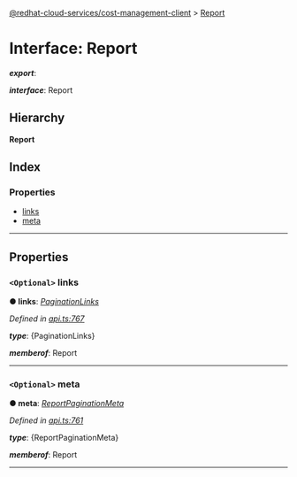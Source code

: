 [@redhat-cloud-services/cost-management-client](../README.md) > [Report](../interfaces/report.md)

# Interface: Report

*__export__*: 

*__interface__*: Report

## Hierarchy

**Report**

## Index

### Properties

* [links](report.md#links)
* [meta](report.md#meta)

---

## Properties

<a id="links"></a>

### `<Optional>` links

**● links**: *[PaginationLinks](paginationlinks.md)*

*Defined in [api.ts:767](https://github.com/RedHatInsights/javascript-clients/blob/master/packages/cost-management/api.ts#L767)*

*__type__*: {PaginationLinks}

*__memberof__*: Report

___
<a id="meta"></a>

### `<Optional>` meta

**● meta**: *[ReportPaginationMeta](reportpaginationmeta.md)*

*Defined in [api.ts:761](https://github.com/RedHatInsights/javascript-clients/blob/master/packages/cost-management/api.ts#L761)*

*__type__*: {ReportPaginationMeta}

*__memberof__*: Report

___

